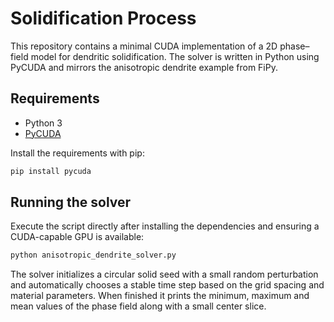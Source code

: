 # Solidification Process

This repository contains a minimal CUDA implementation of a 2D phase–field model for dendritic solidification. The solver is written in Python using PyCUDA and mirrors the anisotropic dendrite example from FiPy.

## Requirements
- Python 3
- [PyCUDA](https://documen.tician.de/pycuda/)

Install the requirements with pip:

```bash
pip install pycuda
```

## Running the solver
Execute the script directly after installing the dependencies and ensuring a CUDA-capable GPU is available:

```bash
python anisotropic_dendrite_solver.py
```

The solver initializes a circular solid seed with a small random perturbation and automatically chooses a stable time step based on the grid spacing and material parameters. When finished it prints the minimum, maximum and mean values of the phase field along with a small center slice.
